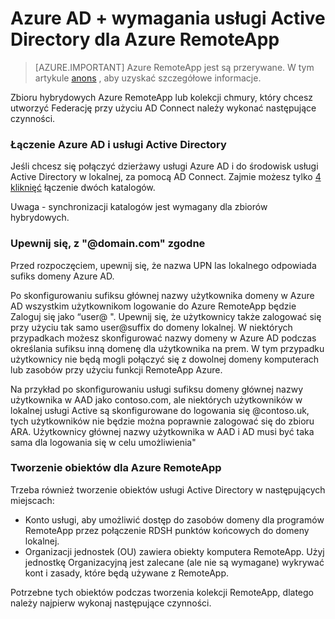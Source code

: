 
<properties 
    pageTitle="Azure AD + wymagania usługi Active Directory dla Azure RemoteApp | Microsoft Azure" 
    description="Dowiedz się, jak skonfigurować usługi Active Directory do pracy z Azure RemoteApp." 
    services="remoteapp" 
    documentationCenter="" 
    authors="lizap" 
    manager="mbaldwin" />

<tags 
    ms.service="remoteapp" 
    ms.workload="compute" 
    ms.tgt_pltfrm="na" 
    ms.devlang="na" 
    ms.topic="article" 
    ms.date="08/15/2016" 
    ms.author="elizapo" />



# <a name="azure-ad--active-directory-requirements-for-azure-remoteapp"></a>Azure AD + wymagania usługi Active Directory dla Azure RemoteApp

> [AZURE.IMPORTANT]
> Azure RemoteApp jest są przerywane. W tym artykule [anons](https://go.microsoft.com/fwlink/?linkid=821148) , aby uzyskać szczegółowe informacje.


Zbioru hybrydowych Azure RemoteApp lub kolekcji chmury, który chcesz utworzyć Federację przy użyciu AD Connect należy wykonać następujące czynności.

### <a name="connect-azure-ad-and-active-directory"></a>Łączenie Azure AD i usługi Active Directory

Jeśli chcesz się połączyć dzierżawy usługi Azure AD i do środowisk usługi Active Directory w lokalnej, za pomocą AD Connect. Zajmie możesz tylko [4 kliknięć](https://blogs.technet.microsoft.com/enterprisemobility/2014/08/04/connecting-ad-and-azure-ad-only-4-clicks-with-azure-ad-connect/) łączenie dwóch katalogów.

Uwaga - synchronizacji katalogów jest wymagany dla zbiorów hybrydowych.

### <a name="make-sure-your-domaincom-match"></a>Upewnij się, z "@domain.com" zgodne
Przed rozpoczęciem, upewnij się, że nazwa UPN las lokalnego odpowiada sufiks domeny Azure AD. 

Po skonfigurowaniu sufiksu głównej nazwy użytkownika domeny w Azure AD wszystkim użytkownikom logowanie do Azure RemoteApp będzie Zaloguj się jako “user@ <the suffix you set up>". Upewnij się, że użytkownicy także zalogować się przy użyciu tak samo user@suffix do domeny lokalnej. W niektórych przypadkach możesz skonfigurować nazwy domeny w Azure AD podczas określania sufiksu inną domenę dla użytkownika na prem. W tym przypadku użytkownicy nie będą mogli połączyć się z dowolnej domeny komputerach lub zasobów przy użyciu funkcji RemoteApp Azure.

Na przykład po skonfigurowaniu usługi sufiksu domeny głównej nazwy użytkownika w AAD jako contoso.com, ale niektórych użytkowników w lokalnej usługi Active są skonfigurowane do logowania się @contoso.uk, tych użytkowników nie będzie można poprawnie zalogować się do zbioru ARA. Użytkownicy głównej nazwy użytkownika w AAD i AD musi być taka sama dla logowania się w celu umożliwienia"

### <a name="create-objects-for-azure-remoteapp"></a>Tworzenie obiektów dla Azure RemoteApp
Trzeba również tworzenie obiektów usługi Active Directory w następujących miejscach:

- Konto usługi, aby umożliwić dostęp do zasobów domeny dla programów RemoteApp przez połączenie RDSH punktów końcowych do domeny lokalnej.
- Organizacji jednostek (OU) zawiera obiekty komputera RemoteApp. Użyj jednostkę Organizacyjną jest zalecane (ale nie są wymagane) wykrywać kont i zasady, które będą używane z RemoteApp.

Potrzebne tych obiektów podczas tworzenia kolekcji RemoteApp, dlatego należy najpierw wykonaj następujące czynności.